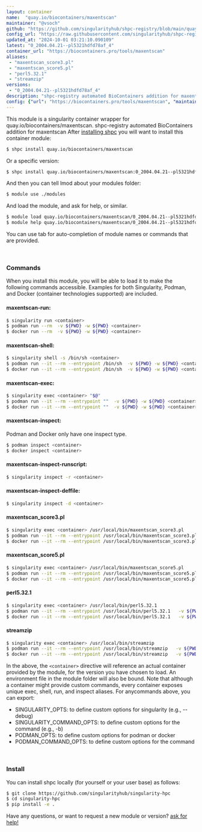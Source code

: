 ```yaml
---
layout: container
name:  "quay.io/biocontainers/maxentscan"
maintainer: "@vsoch"
github: "https://github.com/singularityhub/shpc-registry/blob/main/quay.io/biocontainers/maxentscan/container.yaml"
config_url: "https://raw.githubusercontent.com/singularityhub/shpc-registry/main/quay.io/biocontainers/maxentscan/container.yaml"
updated_at: "2024-10-01 03:21:10.090109"
latest: "0_2004.04.21--pl5321hdfd78af_4"
container_url: "https://biocontainers.pro/tools/maxentscan"
aliases:
 - "maxentscan_score3.pl"
 - "maxentscan_score5.pl"
 - "perl5.32.1"
 - "streamzip"
versions:
 - "0_2004.04.21--pl5321hdfd78af_4"
description: "shpc-registry automated BioContainers addition for maxentscan"
config: {"url": "https://biocontainers.pro/tools/maxentscan", "maintainer": "@vsoch", "description": "shpc-registry automated BioContainers addition for maxentscan", "latest": {"0_2004.04.21--pl5321hdfd78af_4": "sha256:06488462c7e5fef512486bb244d03d885330ac9c9796ad51dfa0077ddb80e4e6"}, "tags": {"0_2004.04.21--pl5321hdfd78af_4": "sha256:06488462c7e5fef512486bb244d03d885330ac9c9796ad51dfa0077ddb80e4e6"}, "docker": "quay.io/biocontainers/maxentscan", "aliases": {"maxentscan_score3.pl": "/usr/local/bin/maxentscan_score3.pl", "maxentscan_score5.pl": "/usr/local/bin/maxentscan_score5.pl", "perl5.32.1": "/usr/local/bin/perl5.32.1", "streamzip": "/usr/local/bin/streamzip"}}
---
```


This module is a singularity container wrapper for quay.io/biocontainers/maxentscan.
shpc-registry automated BioContainers addition for maxentscan
After [installing shpc](#install) you will want to install this container module:


```bash
$ shpc install quay.io/biocontainers/maxentscan
```

Or a specific version:

```bash
$ shpc install quay.io/biocontainers/maxentscan:0_2004.04.21--pl5321hdfd78af_4
```

And then you can tell lmod about your modules folder:

```bash
$ module use ./modules
```

And load the module, and ask for help, or similar.

```bash
$ module load quay.io/biocontainers/maxentscan/0_2004.04.21--pl5321hdfd78af_4
$ module help quay.io/biocontainers/maxentscan/0_2004.04.21--pl5321hdfd78af_4
```

You can use tab for auto-completion of module names or commands that are provided.

<br>

### Commands

When you install this module, you will be able to load it to make the following commands accessible.
Examples for both Singularity, Podman, and Docker (container technologies supported) are included.

#### maxentscan-run:

```bash
$ singularity run <container>
$ podman run --rm  -v ${PWD} -w ${PWD} <container>
$ docker run --rm  -v ${PWD} -w ${PWD} <container>
```

#### maxentscan-shell:

```bash
$ singularity shell -s /bin/sh <container>
$ podman run --it --rm --entrypoint /bin/sh  -v ${PWD} -w ${PWD} <container>
$ docker run --it --rm --entrypoint /bin/sh  -v ${PWD} -w ${PWD} <container>
```

#### maxentscan-exec:

```bash
$ singularity exec <container> "$@"
$ podman run --it --rm --entrypoint ""  -v ${PWD} -w ${PWD} <container> "$@"
$ docker run --it --rm --entrypoint ""  -v ${PWD} -w ${PWD} <container> "$@"
```

#### maxentscan-inspect:

Podman and Docker only have one inspect type.

```bash
$ podman inspect <container>
$ docker inspect <container>
```

#### maxentscan-inspect-runscript:

```bash
$ singularity inspect -r <container>
```

#### maxentscan-inspect-deffile:

```bash
$ singularity inspect -d <container>
```


#### maxentscan_score3.pl

```bash
$ singularity exec <container> /usr/local/bin/maxentscan_score3.pl
$ podman run --it --rm --entrypoint /usr/local/bin/maxentscan_score3.pl   -v ${PWD} -w ${PWD} <container> -c " $@"
$ docker run --it --rm --entrypoint /usr/local/bin/maxentscan_score3.pl   -v ${PWD} -w ${PWD} <container> -c " $@"
```


#### maxentscan_score5.pl

```bash
$ singularity exec <container> /usr/local/bin/maxentscan_score5.pl
$ podman run --it --rm --entrypoint /usr/local/bin/maxentscan_score5.pl   -v ${PWD} -w ${PWD} <container> -c " $@"
$ docker run --it --rm --entrypoint /usr/local/bin/maxentscan_score5.pl   -v ${PWD} -w ${PWD} <container> -c " $@"
```


#### perl5.32.1

```bash
$ singularity exec <container> /usr/local/bin/perl5.32.1
$ podman run --it --rm --entrypoint /usr/local/bin/perl5.32.1   -v ${PWD} -w ${PWD} <container> -c " $@"
$ docker run --it --rm --entrypoint /usr/local/bin/perl5.32.1   -v ${PWD} -w ${PWD} <container> -c " $@"
```


#### streamzip

```bash
$ singularity exec <container> /usr/local/bin/streamzip
$ podman run --it --rm --entrypoint /usr/local/bin/streamzip   -v ${PWD} -w ${PWD} <container> -c " $@"
$ docker run --it --rm --entrypoint /usr/local/bin/streamzip   -v ${PWD} -w ${PWD} <container> -c " $@"
```



In the above, the `<container>` directive will reference an actual container provided
by the module, for the version you have chosen to load. An environment file in the
module folder will also be bound. Note that although a container
might provide custom commands, every container exposes unique exec, shell, run, and
inspect aliases. For anycommands above, you can export:

 - SINGULARITY_OPTS: to define custom options for singularity (e.g., --debug)
 - SINGULARITY_COMMAND_OPTS: to define custom options for the command (e.g., -b)
 - PODMAN_OPTS: to define custom options for podman or docker
 - PODMAN_COMMAND_OPTS: to define custom options for the command

<br>

### Install

You can install shpc locally (for yourself or your user base) as follows:

```bash
$ git clone https://github.com/singularityhub/singularity-hpc
$ cd singularity-hpc
$ pip install -e .
```

Have any questions, or want to request a new module or version? [ask for help!](https://github.com/singularityhub/singularity-hpc/issues)
